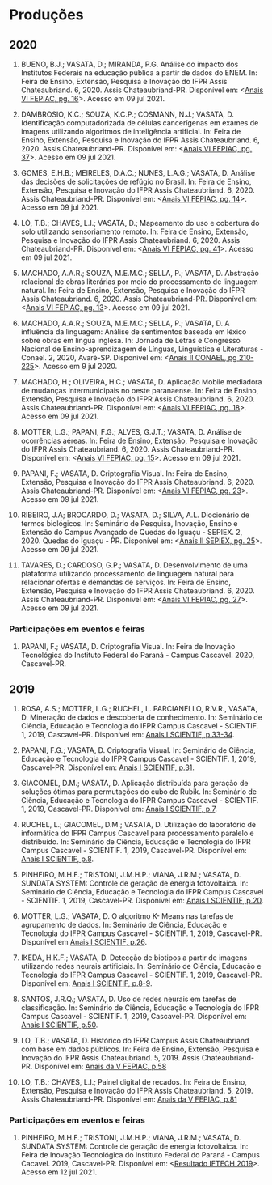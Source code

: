 # Produções

## 2020


1. BUENO, B.J.; VASATA, D.; MIRANDA, P.G.  Análise do impacto dos Institutos Federais na educação pública a partir de dados do ENEM. In: Feira de Ensino, Extensão, Pesquisa e Inovação do IFPR Assis Chateaubriand. 6, 2020. Assis Chateaubriand-PR. Disponível em: <[Anais VI FEPIAC, pg. 16](https://www.even3.com.br/6fepiac/)>. Acesso em 09 jul 2021.

1. DAMBROSIO, K.C.; SOUZA, K.C.P.; COSMANN, N.J.; VASATA, D. Identificação computadorizada de células cancerígenas em exames de imagens utilizando algoritmos de inteligência artificial. In: Feira de Ensino, Extensão, Pesquisa e Inovação do IFPR Assis Chateaubriand. 6, 2020. Assis Chateaubriand-PR. Disponível em: <[Anais VI FEPIAC, pg. 37](https://www.even3.com.br/6fepiac/)>. Acesso em 09 jul 2021.

1. GOMES, E.H.B.; MEIRELES, D.A.C.; NUNES, L.A.G.; VASATA, D. Análise das decisões de solicitações de refúgio no Brasil. In: Feira de Ensino, Extensão, Pesquisa e Inovação do IFPR Assis Chateaubriand. 6, 2020. Assis Chateaubriand-PR. Disponível em: <[Anais VI FEPIAC, pg. 14](https://www.even3.com.br/6fepiac/)>. Acesso em 09 jul 2021.

1. LÓ, T.B.; CHAVES, L.I.; VASATA, D.; Mapeamento do uso e cobertura do solo utilizando sensoriamento remoto. In: Feira de Ensino, Extensão, Pesquisa e Inovação do IFPR Assis Chateaubriand. 6, 2020. Assis Chateaubriand-PR. Disponível em: <[Anais VI FEPIAC, pg. 41](https://www.even3.com.br/6fepiac/)>. Acesso em 09 jul 2021.

1. MACHADO, A.A.R.; SOUZA, M.E.M.C.; SELLA, P.; VASATA, D. Abstração relacional de obras literárias por meio do processamento de linguagem natural. In: Feira de Ensino, Extensão, Pesquisa e Inovação do IFPR Assis Chateaubriand. 6, 2020. Assis Chateaubriand-PR. Disponível em: <[Anais VI FEPIAC, pg. 13](https://www.even3.com.br/6fepiac/)>. Acesso em 09 jul 2021.

1. MACHADO, A.A.R.; SOUZA, M.E.M.C.; SELLA, P.; VASATA, D. A influência da linguagem: Análise de sentimentos baseada em léxico sobre obras em língua inglesa. In: Jornada de Letras e Congresso Nacional de Ensino-aprendizagem de Línguas, Linguística e Literaturas - Conael. 2, 2020, Avaré-SP. Disponivel em: <[Anais II CONAEL, pg 210-225](https://sites.google.com/view/jornadadeletraseconael2020/edição-atual-anais-v-3-2020)>. Acesso em 9 jul 2020.

1. MACHADO, H.; OLIVEIRA, H.C.; VASATA, D. Aplicação Mobile mediadora de mudanças intermunicipais no oeste paranaense. In: Feira de Ensino, Extensão, Pesquisa e Inovação do IFPR Assis Chateaubriand. 6, 2020. Assis Chateaubriand-PR. Disponível em: <[Anais VI FEPIAC, pg. 18](https://www.even3.com.br/6fepiac/)>. Acesso em 09 jul 2021.

1. MOTTER, L.G.; PAPANI, F.G.; ALVES, G.J.T.; VASATA, D. Análise de ocorrências aéreas. In: Feira de Ensino, Extensão, Pesquisa e Inovação do IFPR Assis Chateaubriand. 6, 2020. Assis Chateaubriand-PR. Disponível em: <[Anais VI FEPIAC, pg. 15](https://www.even3.com.br/6fepiac/)>. Acesso em 09 jul 2021.

1. PAPANI, F.; VASATA, D. Criptografia Visual. In: Feira de Ensino, Extensão, Pesquisa e Inovação do IFPR Assis Chateaubriand. 6, 2020. Assis Chateaubriand-PR. Disponível em: <[Anais VI FEPIAC, pg. 23](https://www.even3.com.br/6fepiac/)>. Acesso em 09 jul 2021.

1. RIBEIRO, J.A; BROCARDO, D.; VASATA, D.; SILVA, A.L. Diocionário de termos biológicos. In: Seminário de Pesquisa, Inovação, Ensino e Extensão do Campus Avançado de Quedas do Iguaçu - SEPIEX. 2, 2020. Quedas do Iguaçu - PR. Disponível em: <[Anais II SEPIEX, pg. 25](http://sepiexquedas.blogspot.com/p/edi.html)>. Acesso em 09 jul 2021.
        
1. TAVARES, D.; CARDOSO, G.P.; VASATA, D. Desenvolvimento de uma plataforma utilizando processamento de linguagem natural para relacionar ofertas e demandas de serviços. In: Feira de Ensino, Extensão, Pesquisa e Inovação do IFPR Assis Chateaubriand. 6, 2020. Assis Chateaubriand-PR. Disponível em: <[Anais VI FEPIAC, pg. 27](https://www.even3.com.br/6fepiac/)>. Acesso em 09 jul 2021.

### Participações em eventos e feiras

1. PAPANI, F.; VASATA, D. Criptografia Visual. In: Feira de Inovação Tecnológica do Instituto Federal do Paraná - Campus Cascavel. 2020, Cascavel-PR.

## 2019

1. ROSA, A.S.; MOTTER, L.G.; RUCHEL, L. PARCIANELLO, R.V.R., VASATA, D. Mineração de dados e descoberta de conhecimento. In: Seminário de Ciência, Educação e Tecnologia do IFPR Campus Cascavel - SCIENTIF. 1, 2019, Cascavel-PR. Disponível em: [Anais I SCIENTIF, p.33-34](https://cascavel.ifpr.edu.br/wp-content/uploads/2020/03/ANAIS-DO-I-SCIENTIF-Vol-1-Dez-2019.pdf#page=33). 

1. PAPANI, F.G.; VASATA, D. Criptografia Visual. In: Seminário de Ciência, Educação e Tecnologia do IFPR Campus Cascavel - SCIENTIF. 1, 2019, Cascavel-PR. Disponível em: [Anais I SCIENTIF, p.31](https://cascavel.ifpr.edu.br/wp-content/uploads/2020/03/ANAIS-DO-I-SCIENTIF-Vol-1-Dez-2019.pdf#page=31). 

1. GIACOMEL, D.M.; VASATA, D. Aplicação distribuída para geração de soluções ótimas para permutações do cubo de Rubik. In: Seminário de Ciência, Educação e Tecnologia do IFPR Campus Cascavel - SCIENTIF. 1, 2019, Cascavel-PR. Disponível em: [Anais I SCIENTIF, p.7](https://cascavel.ifpr.edu.br/wp-content/uploads/2020/03/ANAIS-DO-I-SCIENTIF-Vol-1-Dez-2019.pdf#page=7). 

1. RUCHEL, L.; GIACOMEL, D.M.; VASATA, D. Utilização do laboratório de informática do IFPR Campus Cascavel para processamento paralelo e distribuído. In: Seminário de Ciência, Educação e Tecnologia do IFPR Campus Cascavel - SCIENTIF. 1, 2019, Cascavel-PR. Disponível em: [Anais I SCIENTIF, p.8](https://cascavel.ifpr.edu.br/wp-content/uploads/2020/03/ANAIS-DO-I-SCIENTIF-Vol-1-Dez-2019.pdf#page=8). 

1. PINHEIRO, M.H.F.; TRISTONI, J.M.H.P.; VIANA, J.R.M.; VASATA, D. SUNDATA SYSTEM: Controle de geração de energia fotovoltaica. In: Seminário de Ciência, Educação e Tecnologia do IFPR Campus Cascavel - SCIENTIF. 1, 2019, Cascavel-PR. Disponível em: [Anais I SCIENTIF, p.20](https://cascavel.ifpr.edu.br/wp-content/uploads/2020/03/ANAIS-DO-I-SCIENTIF-Vol-1-Dez-2019.pdf#page=20).  

1. MOTTER, L.G.; VASATA, D. O algoritmo K- Means nas tarefas de agrupamento de dados. In: Seminário de Ciência, Educação e Tecnologia do IFPR Campus Cascavel - SCIENTIF. 1, 2019, Cascavel-PR. Disponível em [Anais I SCIENTIF, p.26](https://cascavel.ifpr.edu.br/wp-content/uploads/2020/03/ANAIS-DO-I-SCIENTIF-Vol-1-Dez-2019.pdf#page=26). 

1. IKEDA, H.K.F.; VASATA, D. Detecção de biotipos a partir de imagens utilizando redes neurais artificiais. In: Seminário de Ciência, Educação e Tecnologia do IFPR Campus Cascavel - SCIENTIF. 1, 2019, Cascavel-PR. Disponível em: [Anais I SCIENTIF, p.8-9](https://cascavel.ifpr.edu.br/wp-content/uploads/2020/03/ANAIS-DO-I-SCIENTIF-Vol-1-Dez-2019.pdf#page=8). 

1. SANTOS, J.R.Q.; VASATA, D. Uso de redes neurais em tarefas de classificação.  In: Seminário de Ciência, Educação e Tecnologia do IFPR Campus Cascavel - SCIENTIF. 1, 2019, Cascavel-PR. Disponível em: [Anais I SCIENTIF, p.50](https://cascavel.ifpr.edu.br/wp-content/uploads/2020/03/ANAIS-DO-I-SCIENTIF-Vol-1-Dez-2019.pdf#page=50). 

1. LO, T.B.; VASATA, D. Histórico do IFPR Campus Assis Chateaubriand com base em dados públicos. In: Feira de Ensino, Extensão, Pesquisa e Inovação do IFPR Assis Chateaubriand. 5, 2019. Assis Chateaubriand-PR. Disponível em: [Anais da V FEPIAC, p.58](https://fepiac.ifpreventos.com.br/docs/fepiac-anais-2019.pdf#page=65)

1. LO, T.B.; CHAVES, L.I.; Painel digital de recados.  In: Feira de Ensino, Extensão, Pesquisa e Inovação do IFPR Assis Chateaubriand. 5, 2019. Assis Chateaubriand-PR. Disponível em: [Anais da V FEPIAC, p.81](https://fepiac.ifpreventos.com.br/docs/fepiac-anais-2019.pdf#page=88)

### Participações em eventos e feiras

1. PINHEIRO, M.H.F.; TRISTONI, J.M.H.P.; VIANA, J.R.M.; VASATA, D. SUNDATA SYSTEM: Controle de geração de energia fotovoltaica. In: Feira de Inovação Tecnológica do Instituto Federal do Paraná - Campus Cacavel. 2019, Cascavel-PR. Disponível em: <[Resultado IFTECH 2019](https://cascavel.ifpr.edu.br/wp-content/uploads/2019/09/CLASSIFICAÇAO-FINAL-IFTECH.pdf)>. Acesso em 12 jul 2021.  

```python

```
